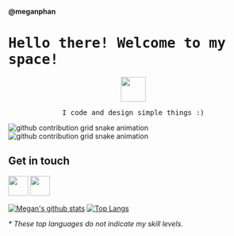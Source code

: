 **@meganphan**

<h1><samp>Hello there! Welcome to my space!<samp></h1>
<p align="center">
<img src="https://pic.funnygifsbox.com/uploads/2019/06/funnygifsbox.com-2019-06-28-12-23-55-93.gif" width="50px">
 <br/>
 </p>
<p align='center'>
 <samp>I code and design simple things :) </samp>
</p>

![github contribution grid snake animation](https://raw.githubusercontent.com/meganphan/meganphan/output/github-contribution-grid-snake-dark.svg#gh-dark-mode-only)![github contribution grid snake animation](https://raw.githubusercontent.com/meganphan/meganphan/output/github-contribution-grid-snake.svg#gh-light-mode-only)


**Get in touch**
--
<a href="https://www.linkedin.com/in/hoangphan79/"><img src="https://img.icons8.com/bubbles/50/undefined/linkedin.png" width="40px"/></a>
<a href="https://www.facebook.com/itsmeow9/"><img src="https://img.icons8.com/bubbles/50/undefined/facebook-new.png" width="40px"/></a>

[![Megan's github stats](https://github-readme-stats.vercel.app/api?username=meganphan&show_icons=true&theme=radical)](https://github.com/anuraghazra/github-readme-stats)
[![Top Langs](https://github-readme-stats.vercel.app/api/top-langs/?username=meganphan&layout=compact&theme=radical)](https://github.com/anuraghazra/github-readme-stats)

<i>* These top languages do not indicate my skill levels.</i>

